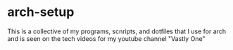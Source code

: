 # arch-setup
This is a collective of my programs, scnripts, and dotfiles that I use for arch and is seen on the tech videos for my youtube channel "Vastly One"
